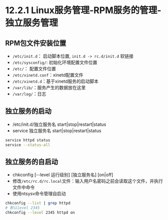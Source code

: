 # 12.2.1 Linux服务管理-RPM服务的管理-独立服务管理

## RPM包文件安装位置
- `/etc/init.d`： 启动脚本位置, `init.d -> rc.d/init.d` 软链接
- `/etc/sysconfig/`: 初始化环境配置文件位置
- `/etc/`： 配置文件位置
- `/etc/xinetd.conf`：xinetd配置文件
- `/etc/xinetd.d`：基于xinetd服务的启动脚本
- `/var/lib/`：服务产生的数据放在这里
- `/var/log/`：日志

## 独立服务的启动
- /etc/init.d/独立服务名 start|stop|restart|status
- service 独立服务名 start|stop|restart|status
```bash
service httpd status
service --status-all
```
## 独立服务的自启动
- chkconfig [--level 运行级别] [独立服务名] [on|off]
- 修改`/etc/rc.d/rc.local`文件：输入用户名密码之前会读取这个文件，并执行文件中命令
- 使用ntsysv命令管理自启动

```bash
chkconfig --list | grep httpd
# 默认level 2345
chkconfig --level 2345 httpd on
```

